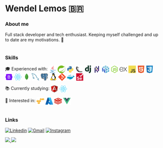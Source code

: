 # Wendel Lemos 🇧🇷

### About me
Full stack developer and tech enthusiast. Keeping myself challenged and up to date are my motivations. 🤖

#

### Skills
🎓 Experienced with:
<img align="center" alt="Java" height="25" width="25" title="Java" src="https://raw.githubusercontent.com/devicons/devicon/master/icons/java/java-original.svg">
<img align="center" alt="Spring" height="25" width="25" title="Spring" src="https://raw.githubusercontent.com/devicons/devicon/master/icons/spring/spring-original.svg">
<img align="center" alt="Python" height="25" width="25" title="Python" src="https://raw.githubusercontent.com/devicons/devicon/master/icons/python/python-original.svg">
<img align="center" alt="Flask" height="25" width="25" title="Flask" src="https://raw.githubusercontent.com/devicons/devicon/master/icons/flask/flask-original.svg">
<img align="center" alt="Django" height="25" width="25" title="Django" src="https://raw.githubusercontent.com/devicons/devicon/master/icons/django/django-plain.svg">
<img align="center" alt="Pandas" height="25" width="25" title="Pandas" src="https://raw.githubusercontent.com/devicons/devicon/master/icons/pandas/pandas-original.svg">
<img align="center" alt="Numpy" height="25" width="25" title="Numpy" src="https://raw.githubusercontent.com/devicons/devicon/master/icons/numpy/numpy-original.svg">
<img align="center" alt="NodeJS" height="25" width="25" title="NodeJS" src="https://raw.githubusercontent.com/devicons/devicon/master/icons/nodejs/nodejs-original.svg">
<img align="center" alt="Express" height="25" width="25" title="Express" src="https://raw.githubusercontent.com/devicons/devicon/master/icons/express/express-original.svg">
<img align="center" alt="JavaScript" height="25" width="25" title="JavaScript" src="https://raw.githubusercontent.com/devicons/devicon/master/icons/javascript/javascript-original.svg">
<img align="center" alt="HTML" height="25" width="25" title="HTML" src="https://raw.githubusercontent.com/devicons/devicon/master/icons/html5/html5-original.svg">
<img align="center" alt="CSS" height="25" width="25" title="CSS" src="https://raw.githubusercontent.com/devicons/devicon/master/icons/css3/css3-original.svg">
<img align="center" alt="Boostrap" height="25" width="25" title="Bootstrap" src="https://raw.githubusercontent.com/devicons/devicon/master/icons/bootstrap/bootstrap-original.svg">
<img align="center" alt="React" height="25" width="25" title="React" src="https://raw.githubusercontent.com/devicons/devicon/master/icons/react/react-original.svg">
<img align="center" alt="MongoDB" height="25" width="25" title="MongoDB" src="https://raw.githubusercontent.com/devicons/devicon/master/icons/mongodb/mongodb-original.svg">
<img align="center" alt="MySQL" height="25" width="25" title="MySQL" src="https://raw.githubusercontent.com/devicons/devicon/master/icons/mysql/mysql-original.svg">
<img align="center" alt="PostgreSQL" height="25" width="25" title="PostgreSQL" src="https://raw.githubusercontent.com/devicons/devicon/master/icons/postgresql/postgresql-original.svg">
<img align="center" alt="Linux" height="25" width="25" title="Linux" src="https://raw.githubusercontent.com/devicons/devicon/master/icons/linux/linux-original.svg">
<img align="center" alt="Git" height="25" width="25" title="Git" src="https://raw.githubusercontent.com/devicons/devicon/master/icons/git/git-original.svg">
<img align="center" alt="Docker" height="25" width="25" title="Docker" src="https://raw.githubusercontent.com/devicons/devicon/master/icons/docker/docker-plain.svg">
<img align="center" alt="Selenium" height="25" width="25" title="Selenium" src="https://raw.githubusercontent.com/devicons/devicon/master/icons/selenium/selenium-original.svg">

📚 Currently studying:
<img align="center" alt="Angular" height="25" width="25" title="Angular" src="https://raw.githubusercontent.com/devicons/devicon/master/icons/angularjs/angularjs-original.svg">
<img align="center" alt="React" height="25" width="25" title="React" src="https://raw.githubusercontent.com/devicons/devicon/master/icons/react/react-original.svg">

📝 Interested in:
<img align="center" alt="amazonwebservices" height="25" width="25" title="Amazon Web Services" src="https://raw.githubusercontent.com/devicons/devicon/master/icons/amazonwebservices/amazonwebservices-original.svg">
<img align="center" alt="azure" height="25" width="25" title="Azure" src="https://raw.githubusercontent.com/devicons/devicon/master/icons/azure/azure-original.svg">
<img align="center" alt="Redis" height="25" width="25" title="Redis" src="https://raw.githubusercontent.com/devicons/devicon/master/icons/redis/redis-plain.svg">
<img align="center" alt="VueJS" height="25" width="25" title="Vue.js" src="https://raw.githubusercontent.com/devicons/devicon/master/icons/vuejs/vuejs-original.svg">

#

### Links
[![Linkedin](https://img.shields.io/badge/LinkedIn-0072b1?style=flat&logo=Linkedin&logoColor=white&link=https://www.linkedin.com/in/wendellemosmoura/)](https://www.linkedin.com/in/wendellemosmoura/) 
[![Gmail](https://img.shields.io/badge/Gmail-DB4437?style=flat&logo=Gmail&logoColor=white&link=mailto:wendellemosmoura@gmail.com)](mailto:wendellemosmoura@gmail.com)
[![Instagram](https://img.shields.io/badge/Instagram-E4405F?style=flat&logo=Instagram&logoColor=white&link=https://www.instagram.com/wendellemos/)](https://www.instagram.com/wendellemos/)

<div>
  <a href="https://github.com/wendellemosmoura">
  <img height="150em" src="https://github-readme-stats-sigma-five.vercel.app/api?username=wendellemosmoura&show_icons=true&theme=tokyonight&include_all_commits=true&count_private=true"/>
  <img height="150em" src="https://github-readme-stats-sigma-five.vercel.app/api/top-langs/?username=wendellemosmoura&layout=compact&langs_count=7&count_private=true&theme=tokyonight"/>
</div>
